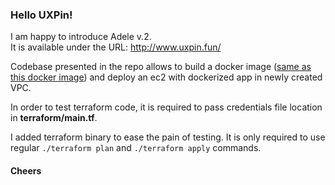 ### Hello UXPin!

I am happy to introduce Adele v.2.  
It is available under the URL:
http://www.uxpin.fun/

Codebase presented in the repo allows to build a docker image ([same as this docker image](https://hub.docker.com/r/agnieszkatatara/adele/)) and deploy an ec2 with dockerized app in newly created VPC. 

In order to test terraform code, it is required to pass credentials file location in **terraform/main.tf**.

I added terraform binary to ease the pain of testing. It is only required to use regular `./terraform plan` and `./terraform apply` commands.

#### Cheers

